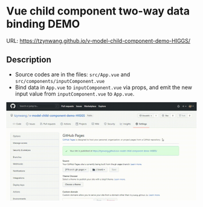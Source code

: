 # Vue child component two-way data binding DEMO
URL: https://tzynwang.github.io/v-model-child-component-demo-HIGGS/

## Description
- Source codes are in the files: `src/App.vue` and `src/components/inputComponent.vue`
- Bind data in `App.vue` to `inputComponent.vue` via props, and emit the new input value from `inputComponent.vue` to `App.vue`.

![demo](./docs/demo.gif)